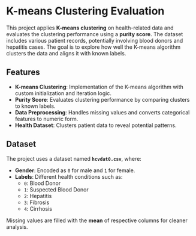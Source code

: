 # K-means Clustering Evaluation

This project applies **K-means clustering** on health-related data and evaluates the clustering performance using a **purity score**. The dataset includes various patient records, potentially involving blood donors and hepatitis cases. The goal is to explore how well the K-means algorithm clusters the data and aligns it with known labels.

## Features
- **K-means Clustering**: Implementation of the K-means algorithm with custom initialization and iteration logic.
- **Purity Score**: Evaluates clustering performance by comparing clusters to known labels.
- **Data Preprocessing**: Handles missing values and converts categorical features to numeric form.
- **Health Dataset**: Clusters patient data to reveal potential patterns.

## Dataset
The project uses a dataset named **`hcvdat0.csv`**, where:
- **Gender**: Encoded as `0` for male and `1` for female.
- **Labels**: Different health conditions such as:
  - `0`: Blood Donor
  - `1`: Suspected Blood Donor
  - `2`: Hepatitis
  - `3`: Fibrosis
  - `4`: Cirrhosis

Missing values are filled with the **mean** of respective columns for cleaner analysis.
